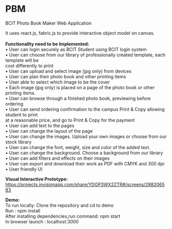 # PBM
BCIT Photo Book Maker Web Application

It uses react.js, fabric.js to provide interactive object model on canvas.
<br/><br/>
<b>Functionality need to be Implemented:</b> <br/>
• User can login securely as BCIT Student using BCIT login system<br/>
• User can choose from our library of professionally created template, each template will be<br/>
cost differently to print<br/>
• User can upload and select image (jpg only) from devices<br/>
• User can plan their photo book and other printing items<br/>
• User able to select which image to be the cover<br/>
• Each image (jpg only) is placed on a page of the photo book or other printing items.<br/>
• User can browse through a finished photo book, previewing before ordering<br/>
• User can send ordering confirmation to the campus Print & Copy allowing student to print<br/>
at a reasonable price, and go to Print & Copy for the payment<br/>
• User can add text to the pages<br/>
• User can change the layout of the page<br/>
• User can change the images. Upload your own images or choose from our stock library<br/>
• User can change the font, weight, size and color of the added text.<br/>
• User can change the background. Choose a background from our library<br/>
• User can add filters and effects on their images<br/>
• User can export and download their work as PDF with CMYK and 300 dpi<br/>
• User friendly UI <br />

<b>Visual Interactive Prototype:</b><br />
https://projects.invisionapp.com/share/YDGP3WX2ZTR#/screens/288206583</br >

<b>Demo:</b> <br/>
To run locally: Clone the repository and cd to demo </br >
Run : npm install </br >
After installing dependencies,run command: npm start</br >
In browser launch : localhost:3000</br >






